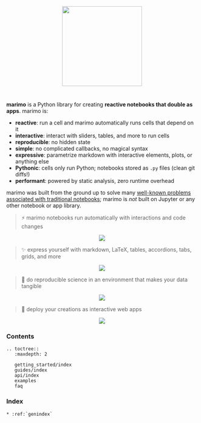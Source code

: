 <p align="center" style="margin-top: 40px; margin-bottom: 40px;">
  <img src="_static/marimo-logotype-thick.svg" width="210px">
</p>

**marimo** is a Python library for creating **reactive notebooks
that double as apps**. marimo is:

- **reactive**: run a cell and marimo automatically runs cells that depend on it
- **interactive**: interact with sliders, tables, and more to run cells
- **reproducible**: no hidden state
- **simple**: no complicated callbacks, no magical syntax
- **expressive**: parametrize markdown with interactive elements, plots, or anything else
- **Pythonic**: cells only run Python; notebooks stored as `.py` files (clean git diffs!)
- **performant**: powered by static analysis, zero runtime overhead

marimo was built from the ground up to solve many
<a href="/getting_started/faq.html#faq-jupyter">well-known problems associated with traditional notebooks</a>;
marimo is _not_ built on Jupyter or any other notebook or app library.


> ⚡ marimo notebooks run automatically with interactions and code changes

<div align="center">
<figure>
<img src="/_static/readme-ui.gif"/>
</figure>
</div>


> ✨ express yourself with markdown, LaTeX, tables, accordions, tabs, grids, and more

<div align="center">
<figure>
<img src="/_static/outputs.gif"/>
</figure>
</div>


> 🔬 do reproducible science in an environment that makes your data tangible

<div align="center">
<figure>
<img src="/_static/faq-marimo-ui.gif"/>
</figure>
</div>

> 🚀 deploy your creations as interactive web apps

<div align="center">
<figure>
<img src="/_static/docs-intro-app.gif"/>
</figure>
</div>

<h3>Contents</h3>

```{eval-rst}
.. toctree::
   :maxdepth: 2

   getting_started/index
   guides/index
   api/index
   examples
   faq
```

<h3>Index</h3>

```{eval-rst}
* :ref:`genindex`
```
